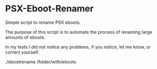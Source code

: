 # PSX-Eboot-Renamer

Simple script to rename PSX eboots.

The purpose of this script is to automate the process of renaming large amounts of eboots.

In my tests I did not notice any problems, if you notice, let me know, or correct yourself.

./ebootrename /folder/with/eboots
